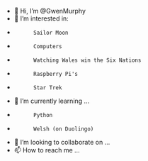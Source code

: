 - 👋 Hi, I’m @GwenMurphy
- 👀 I’m interested in:
-           Sailor Moon
-           Computers
-           Watching Wales win the Six Nations
-           Raspberry Pi's
-           Star Trek
- 🌱 I’m currently learning ...
-           Python
-           Welsh (on Duolingo)
- 💞️ I’m looking to collaborate on ...
- 📫 How to reach me ...

<!---
GwenMurphy/GwenMurphy is a ✨ special ✨ repository because its `README.md` (this file) appears on your GitHub profile.
You can click the Preview link to take a look at your changes.
--->
